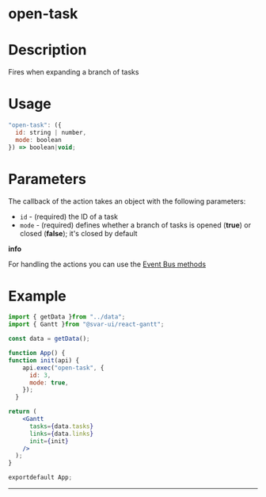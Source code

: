 # open-task

# **Description**

Fires when expanding a branch of tasks

# **Usage**

```jsx
"open-task": ({
  id: string | number,
  mode: boolean
}) => boolean|void;

```

# **Parameters**

The callback of the action takes an object with the following parameters:

- `id` - (required) the ID of a task
- `mode` - (required) defines whether a branch of tasks is opened (**true**) or closed (**false**); it's closed by default

**info**

For handling the actions you can use the [Event Bus methods](https://docs.svar.dev/react/gantt/api/overview/methods_overview)

# **Example**

```jsx
import { getData }from "../data";
import { Gantt }from "@svar-ui/react-gantt";

const data = getData();

function App() {
function init(api) {
    api.exec("open-task", {
      id: 3,
      mode: true,
    });
  }

return (
    <Gantt
      tasks={data.tasks}
      links={data.links}
      init={init}
    />
  );
}

exportdefault App;

```

---